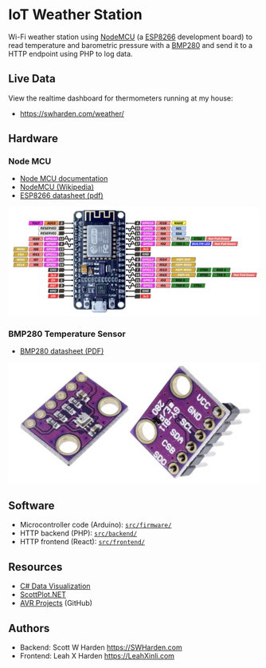 # IoT Weather Station

Wi-Fi weather station using [NodeMCU](https://en.wikipedia.org/wiki/NodeMCU) (a [ESP8266](https://en.wikipedia.org/wiki/ESP8266) development board) to read temperature and barometric pressure with a [BMP280](https://www.amazon.com/s?k=bmp280) and send it to a HTTP endpoint using PHP to log data.

## Live Data

View the realtime dashboard for thermometers running at my house:

* https://swharden.com/weather/

## Hardware

### Node MCU

* [Node MCU documentation](https://nodemcu.readthedocs.io/en/release/)
* [NodeMCU (Wikipedia)](https://en.wikipedia.org/wiki/NodeMCU)
* [ESP8266 datasheet (pdf)](https://www.espressif.com/sites/default/files/documentation/0a-esp8266ex_datasheet_en.pdf)

![](dev/graphics/nodemcu-pinout.jpg)

### BMP280 Temperature Sensor

* [BMP280 datasheet (PDF)](https://cdn-shop.adafruit.com/datasheets/BST-BMP280-DS001-11.pdf)

![](dev/graphics/bmp280.jpg)

## Software
* Microcontroller code (Arduino): [`src/firmware/`](src/firmware/)
* HTTP backend (PHP): [`src/backend/`](src/backend/)
* HTTP frontend (React): [`src/frontend/`](src/frontend/)

## Resources
* [C# Data Visualization](https://swharden.com/csdv/)
* [ScottPlot.NET](https://scottplot.net)
* [AVR Projects](https://github.com/swharden/AVR-projects) (GitHub)

## Authors
* Backend: Scott W Harden https://SWHarden.com
* Frontend: Leah X Harden https://LeahXinli.com
